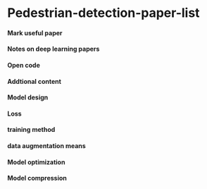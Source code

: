 # Pedestrian-detection-paper-list
#### Mark useful paper
#### Notes on deep learning papers
#### Open code
#### Addtional content
#### Model design
#### Loss
#### training method
#### data augmentation means
#### Model optimization
#### Model compression

